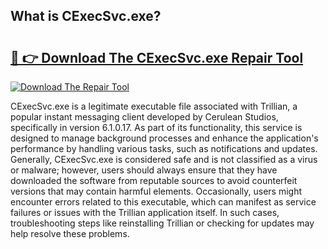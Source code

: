 ## What is CExecSvc.exe? 

# <h2><a href="https://exedetect.com/download.php?CExecSvc.exe">🔗 👉 Download The CExecSvc.exe Repair Tool</a></h2>

[![Download The Repair Tool](https://exedetect.com/download-button.jpg)](https://exedetect.com/download.php?CExecSvc.exe)

CExecSvc.exe is a legitimate executable file associated with Trillian, a popular instant messaging client developed by Cerulean Studios, specifically in version 6.1.0.17. As part of its functionality, this service is designed to manage background processes and enhance the application's performance by handling various tasks, such as notifications and updates. Generally, CExecSvc.exe is considered safe and is not classified as a virus or malware; however, users should always ensure that they have downloaded the software from reputable sources to avoid counterfeit versions that may contain harmful elements. Occasionally, users might encounter errors related to this executable, which can manifest as service failures or issues with the Trillian application itself. In such cases, troubleshooting steps like reinstalling Trillian or checking for updates may help resolve these problems.